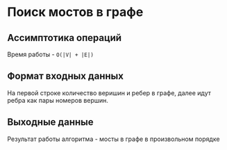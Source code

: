 # Поиск мостов в графе

## Ассимптотика операций

Время работы - `O(|V| + |E|)`

## Формат входных данных

На первой строке количество веришин и ребер в графе,
далее идут ребра как пары номеров вершин.

## Выходные данные

Результат работы алгоритма - мосты в графе в произвольном порядке
